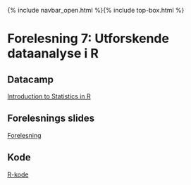{% include navbar_open.html %}{% include top-box.html %}
# Forelesning 7: Utforskende dataanalyse i R

## Datacamp
[Introduction to Statistics in R](https://app.datacamp.com/learn/courses/introduction-to-statistics-in-r)

## Forelesnings slides
[Forelesning](https://github.com/uit-sok-2009-h22/uit-sok-2009-h22.github.io/blob/main/filer/Sok%202009%20Forelesning%202.pptx)

## Kode 
[R-kode](https://github.com/uit-sok-2009-h22/uit-sok-2009-h22.github.io/blob/main/filer/Forelesning%202.R)


